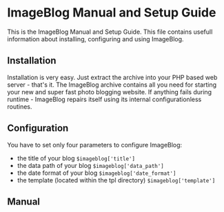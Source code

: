 # ImageBlog Manual and Setup Guide
This is the ImageBlog Manual and Setup Guide. This file contains usefull information about installing, configuring and using ImageBlog.

## Installation
Installation is very easy. Just extract the archive into your PHP based web server - that's it. The ImageBlog archive contains all you need for starting your new and super fast photo blogging website. If anything fails during runtime - ImageBlog repairs itself using its internal configurationless routines.

## Configuration
You have to set only four parameters to configure ImageBlog:
-  the title of your blog `$imageblog['title']`
-  the data path of your blog `$imageblog['data_path']`
-  the date format of your blog `$imageblog['date_format']`
-  the template (located within the tpl directory) `$imageblog['template']`

## Manual
